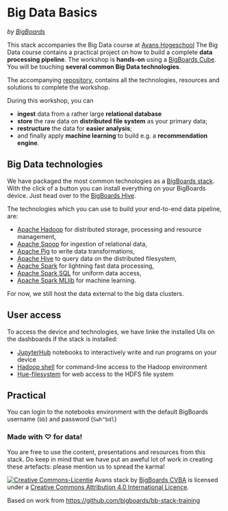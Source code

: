 # Big Data Basics

*by [BigBoards](http://bigboards.io)*

This stack accompanies the Big Data course at [Avans Hogeschool](http://www.avans.nl/)
The Big Data course contains a practical project on how to build a complete **data processing pipeline**. The workshop is **hands-on** using a [BigBoards Cube](http://bigboards.io/orderprototype). You will be touching **several common Big Data technologies**.

The accompanying [repository](https://github.com/bigboards/bb-stack-avans), contains all the technologies, resources and solutions to complete the workshop.

During this workshop, you can

- **ingest** data from a rather large **relational database**
- **store** the raw data on **distributed file system** as your primary data;
- **restructure** the data for **easier analysis**;
- and finally apply **machine learning** to build e.g. a **recommendation engine**.

## Big Data technologies

We have packaged the most common technologies as a [BigBoards stack](http://hive.bigboards.io/#/library/stack/google-oauth2-103728492012393057640/bb-stack-avans). With the click of a button you can install everything on your BigBoards device. Just head over to the [BigBoards Hive](http://hive.bigboards.io).

The technologies which you can use to build your end-to-end data pipeline, are:

- [Apache Hadoop](https://hadoop.apache.org/) for distributed storage, processing and resource management, 
- [Apache Sqoop](http://sqoop.apache.org/) for ingestion of relational data, 
- [Apache Pig](https://pig.apache.org/) to write data transformations, 
- [Apache Hive](https://hive.apache.org/) to query data on the distributed filesystem, 
- [Apache Spark](http://spark.apache.org/) for lightning fast data processing, 
- [Apache Spark SQL](http://spark.apache.org/sql/) for uniform data access, 
- [Apache Spark MLlib](http://spark.apache.org/mllib/) for machine learning. 

For now, we still host the data external to the big data clusters.

## User access

To access the device and technologies, we have linke the installed UIs on the dashboards if the stack is installed:

- [JupyterHub](https://jupyterhub.readthedocs.io/) notebooks to interactively write and run programs on your device
- [Hadoop shell]() for command-line access to the Hadoop environment
- [Hue-filesystem]() for web access to the HDFS file system

## Practical
You can login to the notebooks environment with the default BigBoards username (`bb`) and password (`Swh^bdl`)

### Made with ♡ for data!

You are free to use the content, presentations and resources from this stack. Do keep in mind that we have put an aweful lot of work in creating these artefacts: please mention us to spread the karma! 

<a rel="license" href="http://creativecommons.org/licenses/by/4.0/"><img alt="Creative Commons-Licentie" style="border-width:0" src="https://i.creativecommons.org/l/by/4.0/88x31.png" /></a> Avans stack by <a xmlns:cc="http://creativecommons.org/ns#" href="http://bigboards.io" property="cc:attributionName" rel="cc:attributionURL">BigBoards CVBA</a> is licensed under a <a rel="license" href="http://creativecommons.org/licenses/by/4.0/">Creative Commons Attribution 4.0 International Licence</a>.

Based on work from <a xmlns:dct="http://purl.org/dc/terms/" href="https://github.com/bigboards/bb-stack-training" rel="dct:source">https://github.com/bigboards/bb-stack-training</a>

